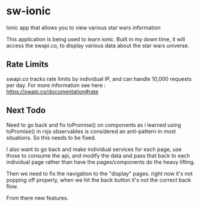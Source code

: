 # sw-ionic
Ionic app that allows you to view various star wars information


This application is being used to learn ionic. 
Built in my down time, it will access the swapi.co, to display various data about the star wars universe. 

Rate Limits 
------------
swapi.co tracks rate limits by individual IP, and can handle 10,000 requests per day. 
For more information see here : https://swapi.co/documentation#rate


Next Todo
-----------
Need to go back and fix toPromise() on components as i learned using toPromise() in 
rxjs observables is considered an anti-pattern in most situations. So this needs to be fixed. 

I also want to go back and make individual services for each page, use those to consume the 
api, and modify the data and pass that back to each individual page rather than have the 
pages/components do the heavy lifting.

Then we need to fix the navigation to the "display" pages. right now it's not popping off properly, 
when we hit the back button it's not the correct back flow. 

From there new features. 